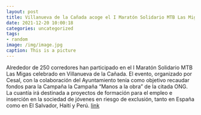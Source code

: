 ```yaml
---
layout: post
title: Villanueva de la Cañada acoge el I Maratón Solidario MTB Las Migas
date: 2021-12-20 10:00:18
categories: uncategorized
tags:
- random
image: /img/image.jpg
caption: This is a picture
---
```

Alrededor de 250 corredores han participado en el I Maratón Solidario MTB Las Migas celebrado en Villanueva de la Cañada. El evento, organizado por Cesal, con la colaboración del Ayuntamiento tenía como objetivo recaudar fondos para la Campaña la Campaña “Manos a la obra” de la citada ONG. La cuantía irá destinada a proyectos de formación para el empleo e inserción en la sociedad de jóvenes en riesgo de exclusión, tanto en España como en El Salvador, Haití y Perú.  [link](https://www.ayto-villacanada.es/tu-ayuntamiento/villanueva-de-la-canada-acoge-el-i-maraton-solidario-mtb-las-migas/)
